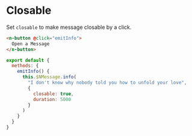 # Closable
Set `closable` to make message closable by a click.
```html
<n-button @click="emitInfo">
  Open a Message
</n-button>
```

```js
export default {
  methods: {
    emitInfo() {
      this.$NMessage.info(
        "I don't know why nobody told you how to unfold your love",
        {
          closable: true,
          duration: 5000
        }
      )
    }
  }
}
```
